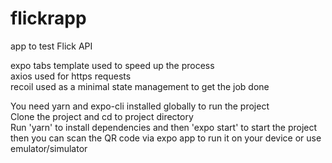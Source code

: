 # flickrapp

app to test Flick API

expo tabs template used to speed up the process  
axios used for https requests  
recoil used as a minimal state management to get the job done

You need yarn and expo-cli installed globally to run the project  
Clone the project and cd to project directory  
Run 'yarn' to install dependencies and then 'expo start' to start the project  
then you can scan the QR code via expo app to run it on your device or use emulator/simulator

